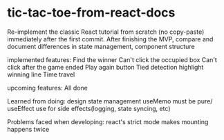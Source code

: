 # tic-tac-toe-from-react-docs

Re-implement the classic React tutorial from scratch (no copy-paste) immediately after the first commit. After finishing the MVP, compare and document differences in state management, component structure

implemented features:
Find the winner
Can't click the occupied box
Can't click after the game ended
Play again button
Tied detection
highlight winning line
Time travel

upcoming features:
All done

Learned from doing:
design state management
useMemo must be pure/ useEffect use for side effects(logging, state syncing, etc)

Problems faced when developing:
react's strict mode makes mounting happens twice
